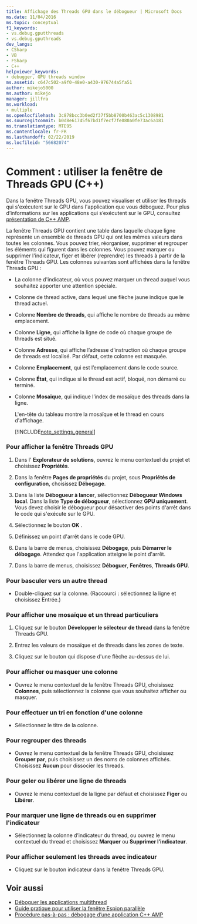 ```yaml
---
title: Affichage des Threads GPU dans le débogueur | Microsoft Docs
ms.date: 11/04/2016
ms.topic: conceptual
f1_keywords:
- vs.debug.gputthreads
- vs.debug.gputhreads
dev_langs:
- CSharp
- VB
- FSharp
- C++
helpviewer_keywords:
- debugger, GPU threads window
ms.assetid: c647c502-a9f0-48e0-a430-976744a5fa51
author: mikejo5000
ms.author: mikejo
manager: jillfra
ms.workload:
- multiple
ms.openlocfilehash: 3c878bcc3b0ed2f37f5bb8700b463ac5c1308981
ms.sourcegitcommit: b0d8e61745f67bd1f7ecf7fe080a0fe73ac6a181
ms.translationtype: MTE95
ms.contentlocale: fr-FR
ms.lasthandoff: 02/22/2019
ms.locfileid: "56682074"
---
```

# <a name="how-to-use-the-gpu-threads-window-c"></a>Comment : utiliser la fenêtre de Threads GPU (C++)
Dans la fenêtre Threads GPU, vous pouvez visualiser et utiliser les threads qui s'exécutent sur le GPU dans l'application que vous déboguez. Pour plus d’informations sur les applications qui s’exécutent sur le GPU, consultez [présentation de C++ AMP](/cpp/parallel/amp/cpp-amp-overview).

 La fenêtre Threads GPU contient une table dans laquelle chaque ligne représente un ensemble de threads GPU qui ont les mêmes valeurs dans toutes les colonnes. Vous pouvez trier, réorganiser, supprimer et regrouper les éléments qui figurent dans les colonnes. Vous pouvez marquer ou supprimer l'indicateur, figer et libérer (reprendre) les threads à partir de la fenêtre Threads GPU. Les colonnes suivantes sont affichées dans la fenêtre Threads GPU :

- La colonne d'indicateur, où vous pouvez marquer un thread auquel vous souhaitez apporter une attention spéciale.

- Colonne de thread active, dans lequel une flèche jaune indique que le thread actuel.

- Colonne **Nombre de threads**, qui affiche le nombre de threads au même emplacement.

- Colonne **Ligne**, qui affiche la ligne de code où chaque groupe de threads est situé.

- Colonne **Adresse**, qui affiche l’adresse d’instruction où chaque groupe de threads est localisé. Par défaut, cette colonne est masquée.

- Colonne **Emplacement**, qui est l’emplacement dans le code source.

- Colonne **État**, qui indique si le thread est actif, bloqué, non démarré ou terminé.

- Colonne **Mosaïque**, qui indique l’index de mosaïque des threads dans la ligne.

  L'en-tête du tableau montre la mosaïque et le thread en cours d'affichage.

  [!INCLUDE[note_settings_general](../data-tools/includes/note_settings_general_md.md)]

### <a name="to-display-the-gpu-threads-window"></a>Pour afficher la fenêtre Threads GPU

1.  Dans l' **Explorateur de solutions**, ouvrez le menu contextuel du projet et choisissez **Propriétés**.

2.  Dans la fenêtre **Pages de propriétés** du projet, sous **Propriétés de configuration**, choisissez **Débogage**.

3.  Dans la liste **Débogueur à lancer**, sélectionnez **Débogueur Windows local**. Dans la liste **Type de débogueur**, sélectionnez **GPU uniquement**. Vous devez choisir le débogueur pour désactiver des points d'arrêt dans le code qui s'exécute sur le GPU.

4.  Sélectionnez le bouton **OK** .

5.  Définissez un point d'arrêt dans le code GPU.

6.  Dans la barre de menus, choisissez **Débogage**, puis **Démarrer le débogage**. Attendez que l'application atteigne le point d'arrêt.

7.  Dans la barre de menus, choisissez **Déboguer**, **Fenêtres**, **Threads GPU**.

### <a name="to-switch-to-a-different-thread"></a>Pour basculer vers un autre thread

-   Double-cliquez sur la colonne. (Raccourci : sélectionnez la ligne et choisissez Entrée.)

### <a name="to-display-a-particular-tile-and-thread"></a>Pour afficher une mosaïque et un thread particuliers

1.  Cliquez sur le bouton **Développer le sélecteur de thread** dans la fenêtre Threads GPU.

2.  Entrez les valeurs de mosaïque et de threads dans les zones de texte.

3.  Cliquez sur le bouton qui dispose d'une flèche au-dessus de lui.

### <a name="to-display-or-hide-a-column"></a>Pour afficher ou masquer une colonne

-   Ouvrez le menu contextuel de la fenêtre Threads GPU, choisissez **Colonnes**, puis sélectionnez la colonne que vous souhaitez afficher ou masquer.

### <a name="to-sort-by-a-column"></a>Pour effectuer un tri en fonction d'une colonne

-   Sélectionnez le titre de la colonne.

### <a name="to-group-threads"></a>Pour regrouper des threads

-   Ouvrez le menu contextuel de la fenêtre Threads GPU, choisissez **Grouper par**, puis choisissez un des noms de colonnes affichés. Choisissez **Aucun** pour dissocier les threads.

### <a name="to-freeze-or-thaw-a-row-of-threads"></a>Pour geler ou libérer une ligne de threads

-   Ouvrez le menu contextuel de la ligne par défaut et choisissez **Figer** ou **Libérer**.

### <a name="to-flag-or-unflag-a-row-of-threads"></a>Pour marquer une ligne de threads ou en supprimer l'indicateur

-   Sélectionnez la colonne d’indicateur du thread, ou ouvrez le menu contextuel du thread et choisissez **Marquer** ou **Supprimer l’indicateur**.

### <a name="to-display-only-flagged-threads"></a>Pour afficher seulement les threads avec indicateur

-   Cliquez sur le bouton indicateur dans la fenêtre Threads GPU.

## <a name="see-also"></a>Voir aussi
- [Déboguer les applications multithread](../debugger/debug-multithreaded-applications-in-visual-studio.md)
- [Guide pratique pour utiliser la fenêtre Espion parallèle](../debugger/how-to-use-the-parallel-watch-window.md)
- [Procédure pas-à-pas : débogage d’une application C++ AMP](/cpp/parallel/amp/walkthrough-debugging-a-cpp-amp-application)